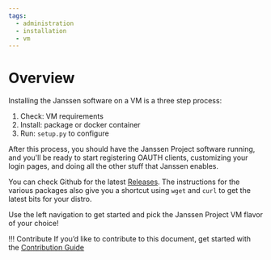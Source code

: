 ```yaml
---
tags:
  - administration
  - installation
  - vm
---
```


# Overview

Installing the Janssen software on a VM is a three step process:

1. Check: VM requirements
1. Install: package or docker container
1. Run: `setup.py` to configure

After this process, you should have the Janssen Project software running,
and you'll be ready to start registering OAUTH clients, customizing
your login pages, and doing all the other stuff that Janssen enables.

You can check Github for the latest [Releases](https://github.com/JanssenProject/jans/releases/latest). The instructions for the various packages also give you a shortcut
using `wget` and `curl` to get the latest bits for your distro.

Use the left navigation to get started and pick the Janssen Project VM flavor
of your choice!

!!! Contribute
If you’d like to contribute to this document, get started with the [Contribution Guide](https://docs.jans.io/head/CONTRIBUTING/#contributing-to-the-documentation)
